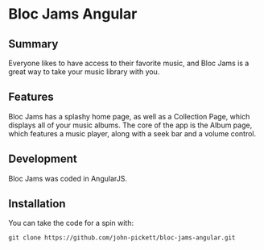 # Bloc Jams Angular

## Summary
Everyone likes to have access to their favorite music, and Bloc Jams is a great way to take your music library with you.

## Features
Bloc Jams has a splashy home page, as well as a Collection Page, which displays all of your music albums. The core of the app is the Album page, which features a music player, along with a seek bar and a volume control.

## Development
Bloc Jams was coded in AngularJS.

## Installation
You can take the code for a spin with:
```
git clone https://github.com/john-pickett/bloc-jams-angular.git
```
